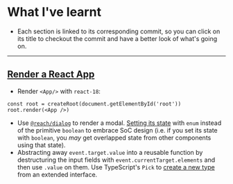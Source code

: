 # What I've learnt
- Each section is linked to its corresponding commit, so you can click on its title to checkout the commit and have a better look of what's going on.
----------------

## [Render a React App]()

- Render `<App/>` with `react-18`:
```tsx
const root = createRoot(document.getElementById('root'))
root.render(<App />)
```
- Use [`@reach/dialog`](https://reacttraining.com/reach-ui/dialog) to render a modal. [Setting its state](https://github.com/HelpMe-Pls/bookshelf/blob/master/src/App.tsx) with `enum` instead of the primitive `boolean` to embrace SoC design (i.e. if you set its state with `boolean`, you *may* get overlapped state from other components using that state).
- Abstracting away `event.target.value` into a reusable function by destructuring the input fields with `event.currentTarget.elements` and then use `.value` on them. Use TypeScript's `Pick` to [create a new type](https://www.typescriptlang.org/docs/handbook/utility-types.html#picktype-keys) from an extended interface.